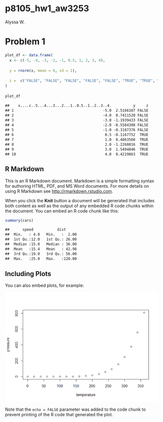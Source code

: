p8105\_hw1\_aw3253
================
Alyssa W.

# Problem 1

``` r
plot_df <- data.frame(
  x <- c(-5, -4, -3, -2, -1, 0.5, 1, 2, 3, 4),
  
  y = rnorm(x, mean = 0, sd = 1),
  
  z =  c("FALSE", "FALSE", "FALSE", "FALSE", "FALSE", "TRUE", "TRUE", "TRUE", "TRUE", "TRUE")
)

plot_df
```

    ##    x....c..5...4...3...2...1..0.5..1..2..3..4.          y     z
    ## 1                                         -5.0  2.5166107 FALSE
    ## 2                                         -4.0  0.7411520 FALSE
    ## 3                                         -3.0 -1.1939433 FALSE
    ## 4                                         -2.0 -0.5584308 FALSE
    ## 5                                         -1.0 -0.3107376 FALSE
    ## 6                                          0.5 -0.1167752  TRUE
    ## 7                                          1.0  0.4863568  TRUE
    ## 8                                          2.0 -1.2268016  TRUE
    ## 9                                          3.0  1.5494846  TRUE
    ## 10                                         4.0  0.4219863  TRUE

## R Markdown

This is an R Markdown document. Markdown is a simple formatting syntax
for authoring HTML, PDF, and MS Word documents. For more details on
using R Markdown see <http://rmarkdown.rstudio.com>.

When you click the **Knit** button a document will be generated that
includes both content as well as the output of any embedded R code
chunks within the document. You can embed an R code chunk like this:

``` r
summary(cars)
```

    ##      speed           dist       
    ##  Min.   : 4.0   Min.   :  2.00  
    ##  1st Qu.:12.0   1st Qu.: 26.00  
    ##  Median :15.0   Median : 36.00  
    ##  Mean   :15.4   Mean   : 42.98  
    ##  3rd Qu.:19.0   3rd Qu.: 56.00  
    ##  Max.   :25.0   Max.   :120.00

## Including Plots

You can also embed plots, for example:

![](p8105_hw1_aw3253_files/figure-gfm/pressure-1.png)<!-- -->

Note that the `echo = FALSE` parameter was added to the code chunk to
prevent printing of the R code that generated the plot.
